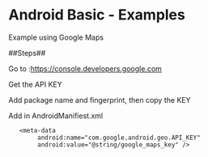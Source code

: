 # Android Basic - Examples
Example using Google Maps

##Steps##

Go to :https://console.developers.google.com

Get the API KEY

Add package name and fingerprint, then copy the KEY

Add <metadata> in AndroidManifiest.xml

       <meta-data
            android:name="com.google.android.geo.API_KEY"
            android:value="@string/google_maps_key" />
